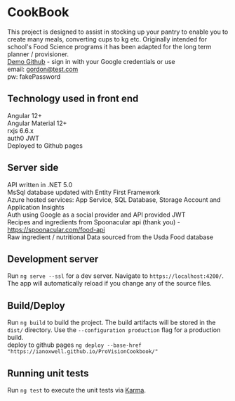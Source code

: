 # CookBook

This project is designed to assist in stocking up your pantry to enable you to create many meals, converting cups to kg etc. Originally intended for school's Food Science programs it has been adapted for the long term planner / provisioner. <br/>
[Demo Github](https://ianoxwell.github.io/ProVisionCookbook) - sign in with your Google credentials or use<br/>
email: gordon@test.com<br/>
pw: fakePassword

## Technology used in front end
Angular 12+<br/>
Angular Material 12+<br/>
rxjs 6.6.x<br/>
auth0 JWT<br/>
Deployed to Github pages<br/>

## Server side
API written in .NET 5.0<br/>
MsSql database updated with Entity First Framework<br/>
Azure hosted services: App Service, SQL Database, Storage Account and Application Insights<br/>
Auth using Google as a social provider and API provided JWT<br/>
Recipes and ingredients from Spoonacular api (thank you) - https://spoonacular.com/food-api<br/>
Raw ingredient / nutritional Data sourced from the Usda Food database<br/>

## Development server
Run `ng serve --ssl` for a dev server. Navigate to `https://localhost:4200/`. The app will automatically reload if you change any of the source files.

## Build/Deploy

Run `ng build` to build the project. The build artifacts will be stored in the `dist/` directory. Use the `--configuration production` flag for a production build.<br/>
deploy to github pages `ng deploy --base-href "https://ianoxwell.github.io/ProVisionCookbook/"`

## Running unit tests

Run `ng test` to execute the unit tests via [Karma](https://karma-runner.github.io).

